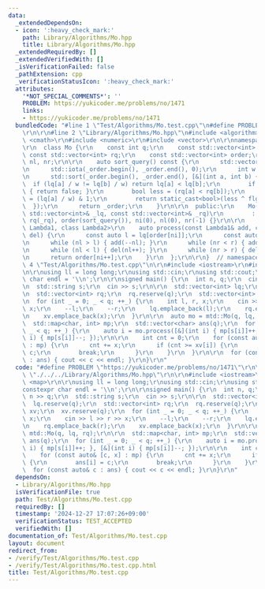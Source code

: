 ```yaml
---
data:
  _extendedDependsOn:
  - icon: ':heavy_check_mark:'
    path: Library/Algorithms/Mo.hpp
    title: Library/Algorithms/Mo.hpp
  _extendedRequiredBy: []
  _extendedVerifiedWith: []
  _isVerificationFailed: false
  _pathExtension: cpp
  _verificationStatusIcon: ':heavy_check_mark:'
  attributes:
    '*NOT_SPECIAL_COMMENTS*': ''
    PROBLEM: https://yukicoder.me/problems/no/1471
    links:
    - https://yukicoder.me/problems/no/1471
  bundledCode: "#line 1 \"Test/Algorithms/Mo.test.cpp\"\n#define PROBLEM \"https://yukicoder.me/problems/no/1471\"\
    \r\n\r\n#line 2 \"Library/Algorithms/Mo.hpp\"\n#include <algorithm>\r\n#include\
    \ <cmath>\r\n#include <numeric>\r\n#include <vector>\r\n\r\nnamespace mtd {\r\n\
    \r\n  class Mo {\r\n    const int q;\r\n    const std::vector<int> lq;\r\n   \
    \ const std::vector<int> rq;\r\n    const std::vector<int> order;\r\n    int ni,\
    \ nl, nr;\r\n\r\n    auto sort_query() const {\r\n      std::vector<int> _order(q);\r\
    \n      std::iota(_order.begin(), _order.end(), 0);\r\n      int w = static_cast<int>(std::sqrt(q));\r\
    \n      std::sort(_order.begin(), _order.end(), [&](int a, int b) {\r\n      \
    \  if (lq[a] / w != lq[b] / w) return lq[a] < lq[b];\r\n        if (rq[a] == rq[b])\
    \ { return false; }\r\n        bool less = (rq[a] < rq[b]);\r\n        bool flg\
    \ = (lq[a] / w) & 1;\r\n        return static_cast<bool>(less ^ flg);\r\n    \
    \  });\r\n      return _order;\r\n    }\r\n\r\n  public:\r\n    Mo(int _q, const\
    \ std::vector<int>& _lq, const std::vector<int>& _rq)\r\n        : q(_q), lq(_lq),\
    \ rq(_rq), order(sort_query()), ni(0), nl(0), nr(-1) {}\r\n\r\n    template <class\
    \ Lambda1, class Lambda2>\r\n    auto process(const Lambda1& add, const Lambda2&\
    \ del) {\r\n      const auto l = lq[order[ni]];\r\n      const auto r = rq[order[ni]];\r\
    \n      while (nl > l) { add(--nl); }\r\n      while (nr < r) { add(++nr); }\r\
    \n      while (nl < l) { del(nl++); }\r\n      while (nr > r) { del(nr--); }\r\
    \n      return order[ni++];\r\n    }\r\n  };\r\n\r\n}  // namespace mtd\r\n#line\
    \ 4 \"Test/Algorithms/Mo.test.cpp\"\n\r\n#include <iostream>\r\n#include <map>\r\
    \n\r\nusing ll = long long;\r\nusing std::cin;\r\nusing std::cout;\r\nconstexpr\
    \ char endl = '\\n';\r\n\r\nsigned main() {\r\n  int n, q;\r\n  cin >> n >> q;\r\
    \n  std::string s;\r\n  cin >> s;\r\n\r\n  std::vector<int> lq;\r\n  lq.reserve(q);\r\
    \n  std::vector<int> rq;\r\n  rq.reserve(q);\r\n  std::vector<int> xv;\r\n  xv.reserve(q);\r\
    \n  for (int _ = 0; _ < q; ++_) {\r\n    int l, r, x;\r\n    cin >> l >> r >>\
    \ x;\r\n    --l;\r\n    --r;\r\n    lq.emplace_back(l);\r\n    rq.emplace_back(r);\r\
    \n    xv.emplace_back(x);\r\n  }\r\n\r\n  auto mo = mtd::Mo(q, lq, rq);\r\n\r\n\
    \  std::map<char, int> mp;\r\n  std::vector<char> ans(q);\r\n  for (int _ = 0;\
    \ _ < q; ++_) {\r\n    auto i = mo.process([&](int i) { mp[s[i]]++; }, [&](int\
    \ i) { mp[s[i]]--; });\r\n\r\n    int cnt = 0;\r\n    for (const auto& [c, x]\
    \ : mp) {\r\n      cnt += x;\r\n      if (cnt >= xv[i]) {\r\n        ans[i] =\
    \ c;\r\n        break;\r\n      }\r\n    }\r\n  }\r\n\r\n  for (const auto& c\
    \ : ans) { cout << c << endl; }\r\n}\r\n"
  code: "#define PROBLEM \"https://yukicoder.me/problems/no/1471\"\r\n\r\n#include\
    \ \"./../../Library/Algorithms/Mo.hpp\"\r\n\r\n#include <iostream>\r\n#include\
    \ <map>\r\n\r\nusing ll = long long;\r\nusing std::cin;\r\nusing std::cout;\r\n\
    constexpr char endl = '\\n';\r\n\r\nsigned main() {\r\n  int n, q;\r\n  cin >>\
    \ n >> q;\r\n  std::string s;\r\n  cin >> s;\r\n\r\n  std::vector<int> lq;\r\n\
    \  lq.reserve(q);\r\n  std::vector<int> rq;\r\n  rq.reserve(q);\r\n  std::vector<int>\
    \ xv;\r\n  xv.reserve(q);\r\n  for (int _ = 0; _ < q; ++_) {\r\n    int l, r,\
    \ x;\r\n    cin >> l >> r >> x;\r\n    --l;\r\n    --r;\r\n    lq.emplace_back(l);\r\
    \n    rq.emplace_back(r);\r\n    xv.emplace_back(x);\r\n  }\r\n\r\n  auto mo =\
    \ mtd::Mo(q, lq, rq);\r\n\r\n  std::map<char, int> mp;\r\n  std::vector<char>\
    \ ans(q);\r\n  for (int _ = 0; _ < q; ++_) {\r\n    auto i = mo.process([&](int\
    \ i) { mp[s[i]]++; }, [&](int i) { mp[s[i]]--; });\r\n\r\n    int cnt = 0;\r\n\
    \    for (const auto& [c, x] : mp) {\r\n      cnt += x;\r\n      if (cnt >= xv[i])\
    \ {\r\n        ans[i] = c;\r\n        break;\r\n      }\r\n    }\r\n  }\r\n\r\n\
    \  for (const auto& c : ans) { cout << c << endl; }\r\n}\r\n"
  dependsOn:
  - Library/Algorithms/Mo.hpp
  isVerificationFile: true
  path: Test/Algorithms/Mo.test.cpp
  requiredBy: []
  timestamp: '2024-12-27 17:07:26+09:00'
  verificationStatus: TEST_ACCEPTED
  verifiedWith: []
documentation_of: Test/Algorithms/Mo.test.cpp
layout: document
redirect_from:
- /verify/Test/Algorithms/Mo.test.cpp
- /verify/Test/Algorithms/Mo.test.cpp.html
title: Test/Algorithms/Mo.test.cpp
---
```

